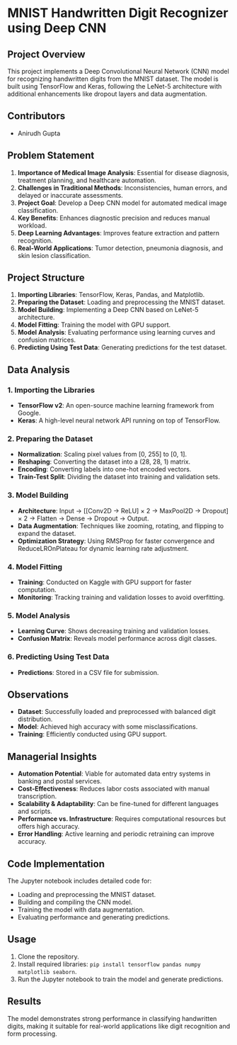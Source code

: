 # MNIST Handwritten Digit Recognizer using Deep CNN

## Project Overview
This project implements a Deep Convolutional Neural Network (CNN) model for recognizing handwritten digits from the MNIST dataset. The model is built using TensorFlow and Keras, following the LeNet-5 architecture with additional enhancements like dropout layers and data augmentation.

## Contributors
- Anirudh Gupta

## Problem Statement
1. **Importance of Medical Image Analysis**: Essential for disease diagnosis, treatment planning, and healthcare automation.
2. **Challenges in Traditional Methods**: Inconsistencies, human errors, and delayed or inaccurate assessments.
3. **Project Goal**: Develop a Deep CNN model for automated medical image classification.
4. **Key Benefits**: Enhances diagnostic precision and reduces manual workload.
5. **Deep Learning Advantages**: Improves feature extraction and pattern recognition.
6. **Real-World Applications**: Tumor detection, pneumonia diagnosis, and skin lesion classification.

## Project Structure
1. **Importing Libraries**: TensorFlow, Keras, Pandas, and Matplotlib.
2. **Preparing the Dataset**: Loading and preprocessing the MNIST dataset.
3. **Model Building**: Implementing a Deep CNN based on LeNet-5 architecture.
4. **Model Fitting**: Training the model with GPU support.
5. **Model Analysis**: Evaluating performance using learning curves and confusion matrices.
6. **Predicting Using Test Data**: Generating predictions for the test dataset.

## Data Analysis
### 1. Importing the Libraries
- **TensorFlow v2**: An open-source machine learning framework from Google.
- **Keras**: A high-level neural network API running on top of TensorFlow.

### 2. Preparing the Dataset
- **Normalization**: Scaling pixel values from [0, 255] to [0, 1].
- **Reshaping**: Converting the dataset into a (28, 28, 1) matrix.
- **Encoding**: Converting labels into one-hot encoded vectors.
- **Train-Test Split**: Dividing the dataset into training and validation sets.

### 3. Model Building
- **Architecture**: Input → [[Conv2D → ReLU] × 2 → MaxPool2D → Dropout] × 2 → Flatten → Dense → Dropout → Output.
- **Data Augmentation**: Techniques like zooming, rotating, and flipping to expand the dataset.
- **Optimization Strategy**: Using RMSProp for faster convergence and ReduceLROnPlateau for dynamic learning rate adjustment.

### 4. Model Fitting
- **Training**: Conducted on Kaggle with GPU support for faster computation.
- **Monitoring**: Tracking training and validation losses to avoid overfitting.

### 5. Model Analysis
- **Learning Curve**: Shows decreasing training and validation losses.
- **Confusion Matrix**: Reveals model performance across digit classes.

### 6. Predicting Using Test Data
- **Predictions**: Stored in a CSV file for submission.

## Observations
- **Dataset**: Successfully loaded and preprocessed with balanced digit distribution.
- **Model**: Achieved high accuracy with some misclassifications.
- **Training**: Efficiently conducted using GPU support.

## Managerial Insights
- **Automation Potential**: Viable for automated data entry systems in banking and postal services.
- **Cost-Effectiveness**: Reduces labor costs associated with manual transcription.
- **Scalability & Adaptability**: Can be fine-tuned for different languages and scripts.
- **Performance vs. Infrastructure**: Requires computational resources but offers high accuracy.
- **Error Handling**: Active learning and periodic retraining can improve accuracy.

## Code Implementation
The Jupyter notebook includes detailed code for:
- Loading and preprocessing the MNIST dataset.
- Building and compiling the CNN model.
- Training the model with data augmentation.
- Evaluating performance and generating predictions.

## Usage
1. Clone the repository.
2. Install required libraries: `pip install tensorflow pandas numpy matplotlib seaborn`.
3. Run the Jupyter notebook to train the model and generate predictions.

## Results
The model demonstrates strong performance in classifying handwritten digits, making it suitable for real-world applications like digit recognition and form processing.
